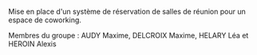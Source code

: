Mise en place d'un système de réservation de salles de réunion pour un espace de coworking.

Membres du groupe : 
AUDY Maxime,
DELCROIX Maxime,
HELARY Léa
et HEROIN Alexis
